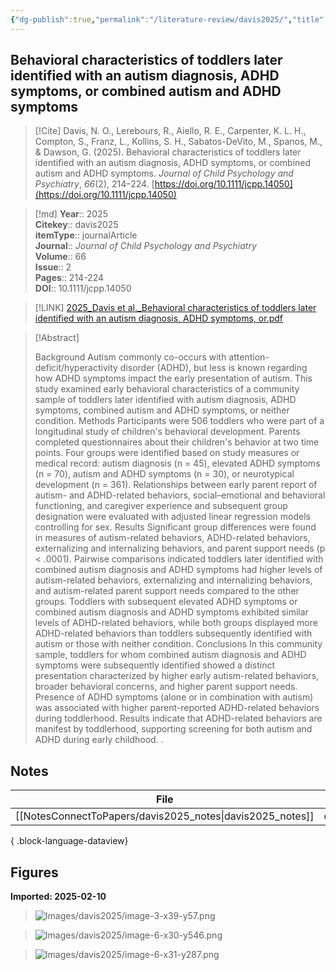 ```yaml
---
{"dg-publish":true,"permalink":"/literature-review/davis2025/","title":"Behavioral characteristics of toddlers later identified with an autism diagnosis, ADHD symptoms, or combined autism and ADHD symptoms","tags":["Autism","ADHD","screening","preschool","children","ASD"]}
---
```



## Behavioral characteristics of toddlers later identified with an autism diagnosis, ADHD symptoms, or combined autism and ADHD symptoms

> [!Cite]
> Davis, N. O., Lerebours, R., Aiello, R. E., Carpenter, K. L. H., Compton, S., Franz, L., Kollins, S. H., Sabatos-DeVito, M., Spanos, M., & Dawson, G. (2025). Behavioral characteristics of toddlers later identified with an autism diagnosis, ADHD symptoms, or combined autism and ADHD symptoms. _Journal of Child Psychology and Psychiatry_, _66_(2), 214–224. [https://doi.org/10.1111/jcpp.14050](https://doi.org/10.1111/jcpp.14050)


>[!md]
> **Year**:: 2025   
> **Citekey**:: davis2025  
> **itemType**:: journalArticle  
> **Journal**:: *Journal of Child Psychology and Psychiatry*  
> **Volume**:: 66  
> **Issue**:: 2   
> **Pages**:: 214-224  
> **DOI**:: 10.1111/jcpp.14050    

> [!LINK] 
> [2025_Davis et al._Behavioral characteristics of toddlers later identified with an autism diagnosis, ADHD symptoms, or.pdf](zotero://select/library/items/5ICSWDPF)

> [!Abstract]
>
> Background Autism commonly co-occurs with attention-deficit/hyperactivity disorder (ADHD), but less is known regarding how ADHD symptoms impact the early presentation of autism. This study examined early behavioral characteristics of a community sample of toddlers later identified with autism diagnosis, ADHD symptoms, combined autism and ADHD symptoms, or neither condition. Methods Participants were 506 toddlers who were part of a longitudinal study of children's behavioral development. Parents completed questionnaires about their children's behavior at two time points. Four groups were identified based on study measures or medical record: autism diagnosis (n = 45), elevated ADHD symptoms (n = 70), autism and ADHD symptoms (n = 30), or neurotypical development (n = 361). Relationships between early parent report of autism- and ADHD-related behaviors, social–emotional and behavioral functioning, and caregiver experience and subsequent group designation were evaluated with adjusted linear regression models controlling for sex. Results Significant group differences were found in measures of autism-related behaviors, ADHD-related behaviors, externalizing and internalizing behaviors, and parent support needs (p < .0001). Pairwise comparisons indicated toddlers later identified with combined autism diagnosis and ADHD symptoms had higher levels of autism-related behaviors, externalizing and internalizing behaviors, and autism-related parent support needs compared to the other groups. Toddlers with subsequent elevated ADHD symptoms or combined autism diagnosis and ADHD symptoms exhibited similar levels of ADHD-related behaviors, while both groups displayed more ADHD-related behaviors than toddlers subsequently identified with autism or those with neither condition. Conclusions In this community sample, toddlers for whom combined autism diagnosis and ADHD symptoms were subsequently identified showed a distinct presentation characterized by higher early autism-related behaviors, broader behavioral concerns, and higher parent support needs. Presence of ADHD symptoms (alone or in combination with autism) was associated with higher parent-reported ADHD-related behaviors during toddlerhood. Results indicate that ADHD-related behaviors are manifest by toddlerhood, supporting screening for both autism and ADHD during early childhood.
>.
> 


## Notes

| File                                                         | file.name       |
| ------------------------------------------------------------ | --------------- |
| [[NotesConnectToPapers/davis2025_notes\|davis2025_notes]] | davis2025_notes |

{ .block-language-dataview}


## Figures

**Imported: 2025-02-10**

> ![Images/davis2025/image-3-x39-y57.png](/img/user/Images/davis2025/image-3-x39-y57.png)

> ![Images/davis2025/image-6-x30-y546.png](/img/user/Images/davis2025/image-6-x30-y546.png)

> ![Images/davis2025/image-6-x31-y287.png](/img/user/Images/davis2025/image-6-x31-y287.png)